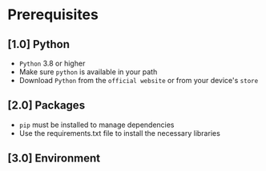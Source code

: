 # Prerequisites

## [1.0] Python
- `Python` 3.8 or higher
- Make sure `python` is available in your path
- Download `Python` from the `official website` or from your device's `store`

## [2.0] Packages
- `pip` must be installed to manage dependencies
- Use the requirements.txt file to install the necessary libraries

## [3.0] Environment
